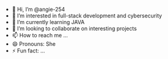 - 👋 Hi, I’m @angie-254
- 👀 I’m interested in full-stack development and cybersecurity
- 🌱 I’m currently learning JAVA
- 💞️ I’m looking to collaborate on interesting projects
- 📫 How to reach me ... 
- 😄 Pronouns: She
- ⚡ Fun fact: ...

<!---
angie-254/angie-254 is a ✨ special ✨ repository because its `README.md` (this file) appears on your GitHub profile.
You can click the Preview link to take a look at your changes.
--->
